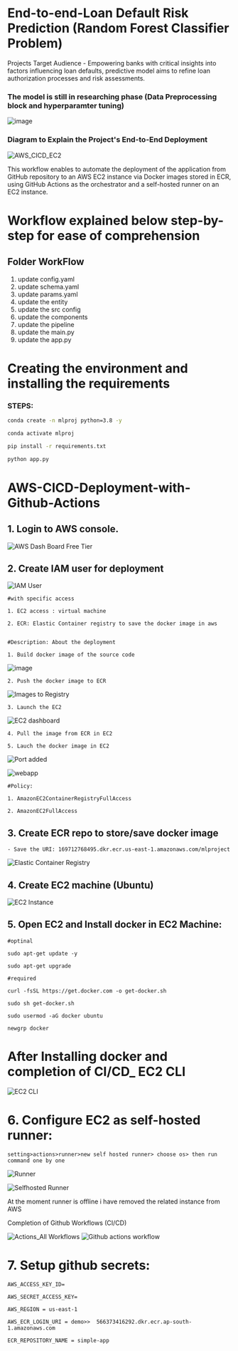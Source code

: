 # End-to-end-Loan Default Risk Prediction (Random Forest Classifier Problem)

Projects Target Audience - Empowering banks with critical insights into factors influencing loan defaults, predictive model aims to refine loan authorization processes and risk assessments.

### The model is still in researching phase (Data Preprocessing block and hyperparamter tuning)
![image](https://github.com/Venura-94/End-to-End-Loan-Default-Risk-Model/assets/137409412/e280a874-0e16-4090-9c02-aaa8b2629753)

### Diagram to Explain the Project's End-to-End Deployment

![AWS_CICD_EC2](https://github.com/Venura-94/End-to-End-Loan-Default-Risk-Model/assets/137409412/b1419411-3f3f-40ad-aa5d-934f5c0665d8)


This workflow enables  to automate the deployment of the application from  GitHub repository to an AWS EC2 instance via Docker images stored in ECR, using GitHub Actions as the orchestrator and a self-hosted runner on an EC2 instance.

# Workflow explained below step-by-step for ease of comprehension
## Folder WorkFlow

1. update config.yaml
2. update schema.yaml
3. update params.yaml
4. update the entity 
5. update the src config
6. update the components
7. update the pipeline
8. update the main.py
9. update the app.py

# Creating the environment and installing the requirements
### STEPS:


```bash
conda create -n mlproj python=3.8 -y 
```

```bash
conda activate mlproj
```


```bash
pip install -r requirements.txt
```

```bash
python app.py
```

# AWS-CICD-Deployment-with-Github-Actions

## 1. Login to AWS console.

![AWS Dash Board Free Tier](https://github.com/Venura-94/End-to-End-Loan-Default-Risk-Model/assets/137409412/551bb047-b36b-436f-8bd3-434ee45dc2d9)

## 2. Create IAM user for deployment


![IAM User](https://github.com/Venura-94/End-to-End-Loan-Default-Risk-Model/assets/137409412/c4c1c122-73ef-4f0f-bd68-6c39df26bd4d)


	#with specific access

	1. EC2 access : virtual machine

	2. ECR: Elastic Container registry to save the docker image in aws


	#Description: About the deployment

	1. Build docker image of the source code
![image](https://github.com/Venura-94/End-to-End-Loan-Default-Risk-Model/assets/137409412/46f20dd9-59db-4221-b70e-004991f4146a)

	2. Push the docker image to ECR
![Images to Registry](https://github.com/Venura-94/End-to-End-Loan-Default-Risk-Model/assets/137409412/1e65b57c-9de3-474b-8580-7ff1dd49c83f)

	3. Launch the EC2 
![EC2 dashboard](https://github.com/Venura-94/End-to-End-Loan-Default-Risk-Model/assets/137409412/8515a303-a61c-4d3b-aee2-93e3abfd4f34)



	4. Pull the image from ECR in EC2

	5. Lauch the docker image in EC2

![Port added](https://github.com/Venura-94/End-to-End-Loan-Default-Risk-Model/assets/137409412/3979cc0c-6c3c-4e2f-bd6b-86c3a00f0f1a)

![webapp](https://github.com/Venura-94/End-to-End-Loan-Default-Risk-Model/assets/137409412/1338b400-9152-4cf9-86b2-dd78242c0e84)


	#Policy:

	1. AmazonEC2ContainerRegistryFullAccess

	2. AmazonEC2FullAccess

	
## 3. Create ECR repo to store/save docker image
    - Save the URI: 169712768495.dkr.ecr.us-east-1.amazonaws.com/mlproject
![Elastic Container Registry](https://github.com/Venura-94/End-to-End-Loan-Default-Risk-Model/assets/137409412/3a1c806e-b819-467d-88c5-3bc72074171d)

	
## 4. Create EC2 machine (Ubuntu) 
![EC2 Instance](https://github.com/Venura-94/End-to-End-Loan-Default-Risk-Model/assets/137409412/f9020e2a-d9dd-454c-a762-05c2fa65971c)


## 5. Open EC2 and Install docker in EC2 Machine:
	
	
	#optinal

	sudo apt-get update -y

	sudo apt-get upgrade
	
	#required

	curl -fsSL https://get.docker.com -o get-docker.sh

	sudo sh get-docker.sh

	sudo usermod -aG docker ubuntu

	newgrp docker

# After Installing docker and completion of CI/CD_ EC2 CLI 

![EC2 CLI](https://github.com/Venura-94/End-to-End-Loan-Default-Risk-Model/assets/137409412/3b0e7731-b2c8-4ba8-8e85-4a12571fd9bb)

 
	
# 6. Configure EC2 as self-hosted runner:
    setting>actions>runner>new self hosted runner> choose os> then run command one by one
![Runner](https://github.com/Venura-94/End-to-End-Loan-Default-Risk-Model/assets/137409412/74fca882-bc75-490d-a4fc-60904bd8f8ed)

![Selfhosted Runner](https://github.com/Venura-94/End-to-End-Loan-Default-Risk-Model/assets/137409412/49efc4bd-7387-46a4-b31c-ecd92ef2d006)

At the moment runner is offline i have removed the related instance from AWS

Completion of Github Workflows (CI/CD)

![Actions_All Workflows](https://github.com/Venura-94/End-to-End-Loan-Default-Risk-Model/assets/137409412/43b3c790-9cef-4d53-abe0-b05cb192dec7)
![Github actions workflow](https://github.com/Venura-94/End-to-End-Loan-Default-Risk-Model/assets/137409412/cfab58c0-0c5d-402b-a1ad-77248ad607f4)


# 7. Setup github secrets:

    AWS_ACCESS_KEY_ID=

    AWS_SECRET_ACCESS_KEY=

    AWS_REGION = us-east-1

    AWS_ECR_LOGIN_URI = demo>>  566373416292.dkr.ecr.ap-south-1.amazonaws.com

    ECR_REPOSITORY_NAME = simple-app

